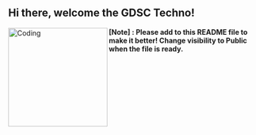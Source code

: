 ## Hi there, welcome the GDSC Techno! 
<img align="left" alt="Coding" width="200" src="https://cdn.dribbble.com/users/511295/screenshots/2629099/octocat-wave-dribbble.gif">


**[Note] : Please add to this README file to make it better! Change visibility to Public when the file is ready.**
<!--

**Here are some ideas to get you started:**

🙋‍♀️ A short introduction - what is your organization all about?
🌈 Contribution guidelines - how can the community get involved?
👩‍💻 Useful resources - where can the community find your docs? Is there anything else the community should know?
🍿 Fun facts - what does your team eat for breakfast?
🧙 Remember, you can do mighty things with the power of [Markdown](https://guides.github.com/features/mastering-markdown/)
-->
